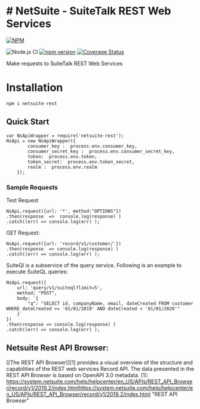 # # NetSuite - SuiteTalk REST Web Services

[![NPM](https://nodei.co/npm/netsuite-rest.png)](https://www.npmjs.com/package/netsuite-rest)

![Node.js CI](https://github.com/ehmad11/netsuite-rest/workflows/Node.js%20CI/badge.svg?branch=master) [![npm version](https://badge.fury.io/js/netsuite-rest.svg)](https://www.npmjs.com/package/netsuite-rest) [![Coverage Status](https://coveralls.io/repos/github/ehmad11/netsuite-rest/badge.svg?branch=master)](https://coveralls.io/github/ehmad11/netsuite-rest?branch=master) 

Make requests to SuiteTalk REST Web Services

# Installation

    npm i netsuite-rest

## Quick Start

	var NsApiWrapper = require('netsuite-rest');
	NsApi = new NsApiWrapper({
			consumer_key :  process.env.consumer_key,
			consumer_secret_key :  process.env.consumer_secret_key,
			token:  process.env.token,
			token_secret:  process.env.token_secret,
			realm :  process.env.realm
		});

### Sample Requests
Test Request

	NsApi.request({url: '*', method:"OPTIONS"})
	.then(response  =>  console.log(response) )
	.catch((err) => console.log(err) );

GET Request: 

	NsApi.request({url: 'record/v1/customer/'})
	.then(response  => console.log(response) )
	.catch((err) => console.log(err) );

SuiteQl is a subservice of the query service. Following is an example to execute SuiteQL queries:

	NsApi.request({
		url: 'query/v1/suiteql?limit=5', 
		method: "POST", 
		body: `{
			"q": "SELECT id, companyName, email, dateCreated FROM customer WHERE dateCreated >= '01/01/2019' AND dateCreated < '01/01/2020'"
		}`
	})
	.then(response => console.log(response) )
	.catch((err) => console.log(err) );

## Netsuite Rest API Browser:

[[The REST API Browser]][1]  provides a visual overview of the structure and capabilities of the REST web services Record API. The data presented in the REST API Browser is based on OpenAPI 3.0 metadata.
[1]: https://system.netsuite.com/help/helpcenter/en_US/APIs/REST_API_Browser/record/v1/2019.2/index.htmlhttps://system.netsuite.com/help/helpcenter/en_US/APIs/REST_API_Browser/record/v1/2019.2/index.html "REST API Browser"
